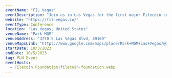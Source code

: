```yaml
---
eventName: "FIL Vegas"
eventDescription: "Join us in Las Vegas for the first major Filecoin community event in North America in 2023. As we return to the US for FIL Vegas, we're shining the spotlight on storage providers, the backbone of the Filecoin community."
website: "https://fil-vegas.io/"
eventType: Conference
location: "Las Vegas, United States"
venueName: "Park MGM"
venueAddress: "3770 S Las Vegas Blvd, 89109"
venueMapsLink: "https://www.google.com/maps/place/Park+MGM+Las+Vegas/@36.1044089,-115.1792495,17z/data=!4m20!1m10!3m9!1s0x80c8c432700e369d:0xe2dda86cde111bc8!2sPark+MGM+Las+Vegas!5m2!4m1!1i2!8m2!3d36.1044046!4d-115.1766692!16zL20vMDM0OHJm!3m8!1s0x80c8c432700e369d:0xe2dda86cde111bc8!5m2!4m1!1i2!8m2!3d36.1044046!4d-115.1766692!16zL20vMDM0OHJm?entry=ttu"
startDate: 10/3/2023
endDate: 10/5/2023
tag: PLN Event
eventHosts:
  - Filecoin Foundation|filecoin-foundation.webp
---
```


